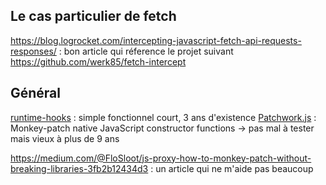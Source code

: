 

## Le cas particulier de fetch
https://blog.logrocket.com/intercepting-javascript-fetch-api-requests-responses/ : bon article qui réference le projet suivant
https://github.com/werk85/fetch-intercept

## Général

[runtime-hooks](https://github.com/gaoding-inc/runtime-hooks) : simple fonctionnel court, 3 ans d'existence
[Patchwork.js](https://github.com/jamesallardice/patchwork.js/) : Monkey-patch native JavaScript constructor functions 
-> pas mal à tester mais vieux à plus de 9 ans

https://medium.com/@FloSloot/js-proxy-how-to-monkey-patch-without-breaking-libraries-3fb2b12434d3 : un article qui ne m'aide pas beaucoup
